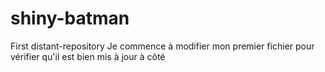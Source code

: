 shiny-batman
============

First distant-repository
Je commence à modifier mon premier fichier pour vérifier qu'il est bien mis à jour à côté
